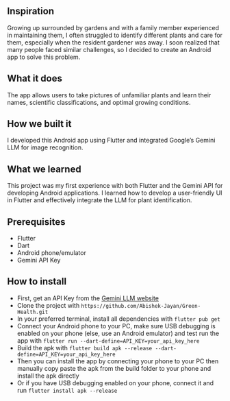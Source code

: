 ## Inspiration
Growing up surrounded by gardens and with a family member experienced in maintaining them, I often struggled to identify different plants and care for them, especially when the resident gardener was away. I soon realized that many people faced similar challenges, so I decided to create an Android app to solve this problem.

## What it does
The app allows users to take pictures of unfamiliar plants and learn their names, scientific classifications, and optimal growing conditions.

## How we built it
I developed this Android app using Flutter and integrated Google’s Gemini LLM for image recognition.

## What we learned
This project was my first experience with both Flutter and the Gemini API for developing Android applications. I learned how to develop a user-friendly UI in Flutter and effectively integrate the LLM for plant identification.


## Prerequisites
 - Flutter
 - Dart
 - Android phone/emulator
 - Gemini API Key

## How to install
 - First, get an API Key from the [Gemini LLM website](https://ai.google.dev/gemini-api/docs/api-key)
 - Clone the project with ```https://github.com/Abishek-Jayan/Green-Health.git```
 - In your preferred terminal, install all dependencies with ```flutter pub get```
 - Connect your Android phone to your PC, make sure USB debugging is enabled on your phone (else, use an Android emulator) and test run the app with ```flutter run --dart-define=API_KEY=your_api_key_here```
 - Build the apk with ```flutter build apk --release --dart-define=API_KEY=your_api_key_here```
 - Then you can install the app by connecting your phone to your PC then manually copy paste the apk from the build folder to your phone and install the apk directly
 - Or if you have USB debugging enabled on your phone, connect it and run ```flutter install apk --release```
